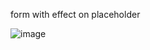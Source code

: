 form with effect on placeholder

![image](https://github.com/user-attachments/assets/7e0c9a9a-1813-423d-bcda-f55050c10dee)
